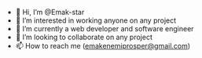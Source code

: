 - 👋 Hi, I’m @Emak-star
- 👀 I’m interested in working anyone on any project
- 🌱 I’m currently a web developer and software engineer
- 💞️ I’m looking to collaborate on any project
- 📫 How to reach me (emakenemiprosper@gmail.com)

<!---
Emak-star/Emak-star is a ✨ special ✨ repository because its `README.md` (this file) appears on your GitHub profile.
You can click the Preview link to take a look at your changes.
--->
